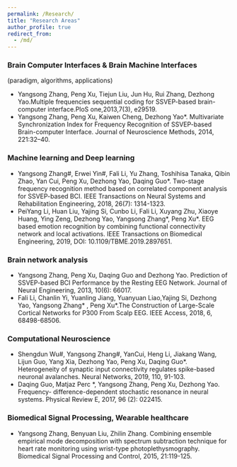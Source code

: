 ```yaml
---
permalink: /Research/
title: "Research Areas"
author_profile: true
redirect_from: 
  - /md/
---
```



### Brain Computer Interfaces & Brain Machine Interfaces 
(paradigm, algorithms, applications)

- Yangsong Zhang, Peng Xu, Tiejun Liu, Jun Hu, Rui Zhang, Dezhong Yao.Multiple frequencies sequential coding for SSVEP-based brain-computer interface.PloS one,2013,7(3), e29519.
- Yangsong Zhang, Peng Xu, Kaiwen Cheng, Dezhong Yao*. Multivariate Synchronization Index for Frequency Recognition of SSVEP-based Brain-computer Interface. Journal of Neuroscience Methods, 2014, 221:32–40. 

### Machine learning and Deep learning
- Yangsong Zhang#, Erwei Yin#, Fali Li, Yu Zhang, Toshihisa Tanaka, Qibin Zhao, Yan Cui, Peng Xu, Dezhong Yao, Daqing Guo*. Two-stage frequency recognition method based on correlated component analysis for SSVEP-based BCI. IEEE Transactions on Neural Systems and Rehabilitation Engineering, 2018, 26(7): 1314-1323. 
- PeiYang Li, Huan Liu, Yajing Si, Cunbo Li, Fali Li, Xuyang Zhu, Xiaoye Huang, Ying Zeng, Dezhong Yao, Yangsong Zhang*, Peng Xu*. EEG based emotion recognition by combining functional connectivity network and local activations. IEEE Transactions on Biomedical Engineering, 2019, DOI: 10.1109/TBME.2019.2897651.

### Brain network analysis

- Yangsong Zhang, Peng Xu, Daqing Guo and Dezhong Yao. Prediction of SSVEP-based BCI Performance by the Resting EEG Network. Journal of Neural Engineering, 2013, 10(6): 66017.
- Fali Li, Chanlin Yi, Yuanling Jiang, Yuanyuan Liao,Yajing Si, Dezhong Yao, Yangsong Zhang* , Peng Xu*.The Construction of Large-Scale Cortical Networks for P300 From Scalp EEG. IEEE Access, 2018, 6, 68498-68506.

### Computational Neuroscience

- Shengdun Wu#, Yangsong Zhang#, YanCui, Heng Li, Jiakang Wang, Lijun Guo, Yang Xia, Dezhong Yao, Peng Xu, Daqing Guo*. Heterogeneity of synaptic input connectivity regulates spike-based neuronal avalanches. Neural Networks, 2019, 110, 91-103.
- Daqing Guo, Matjaz Perc *, Yangsong Zhang, Peng Xu, Dezhong Yao. Frequency- difference-dependent stochastic resonance in neural systems. Physical Review E, 2017, 96 (2): 022415.

### Biomedical Signal Processing, Wearable healthcare

- Yangsong Zhang, Benyuan Liu, Zhilin Zhang. Combining ensemble empirical mode decomposition with spectrum subtraction technique for heart rate monitoring using wrist-type photoplethysmography. Biomedical Signal Processing and Control, 2015, 21:119-125. 


